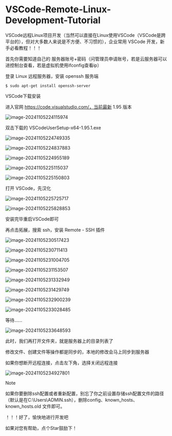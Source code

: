 # VSCode-Remote-Linux-Development-Tutorial

VSCode远程Linux项目开发（当然可以直接在Linux使用VSCode（VSCode是跨平台的），但对大多数人来说是不方便、不习惯的），企业常用 VSCode 开发，新手必看教程！！！



首先你需要知道自己的 服务器账号+密码（问管理员申请账号，若是云服务器可以进控制台查看，若是虚拟机使用ifconfig查看ip）

登录 Linux 远程服务器，安装 openssh 服务端

```shell
$ sudo apt-get install openssh-server
```









VSCode下载安装

进入官网 https://code.visualstudio.com/，当前最新 1.95 版本

![image-20241105224115974](assets/image-20241105224115974.png)

双击下载的 VSCodeUserSetup-x64-1.95.1.exe

![image-20241105224749335](assets/image-20241105224749335.png)

![image-20241105224837883](assets/image-20241105224837883.png)

![image-20241105224955189](assets/image-20241105224955189.png)

![image-20241105225115037](assets/image-20241105225115037.png)

![image-20241105225150803](assets/image-20241105225150803.png)

打开 VSCode，先汉化

![image-20241105225725717](assets/image-20241105225725717.png)

![image-20241105225828853](assets/image-20241105225828853.png)

安装完毕重启VSCode即可

再点击拓展，搜索 ssh，安装 Remote - SSH 插件

![image-20241105230517423](assets/image-20241105230517423.png)

![image-20241105230711413](assets/image-20241105230711413.png)

![image-20241105231004705](assets/image-20241105231004705.png)

![image-20241105231153507](assets/image-20241105231153507.png)

![image-20241105231332949](assets/image-20241105231332949.png)

![image-20241105231429749](assets/image-20241105231429749.png)

![image-20241105232900239](assets/image-20241105232900239.png)

![image-20241105233028485](assets/image-20241105233028485.png)

等待......

![image-20241105233648593](assets/image-20241105233648593.png)

此时，我们再打开文件夹，就是服务器上的目录列表了

修改文件、创建文件等操作都是同步的，本地的修改会马上同步到服务器



如果你想断开远程连接，点击左下角，选择关闭远程连接

![image-20241105234927801](assets/image-20241105234927801.png)





> [!NOTE]
>
> 如果你要删除ssh配置或者重新配置，别忘了你之前设置存储ssh配置文件的路径（默认是在C:\Users\ADMIN\.ssh），删除config、known_hosts、known_hosts.old 文件即可。





！！！好了，愉快地进行开发吧

如果对您有帮助，点个Star鼓励下！

